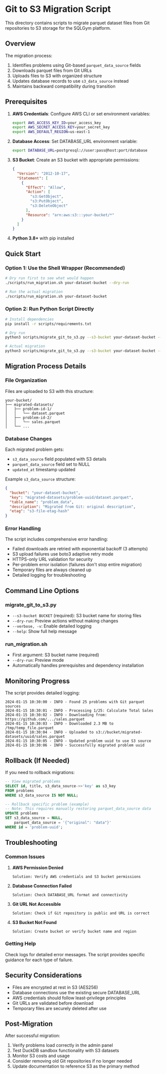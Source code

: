 # Git to S3 Migration Script

This directory contains scripts to migrate parquet dataset files from Git repositories to S3 storage for the SQLGym platform.

## Overview

The migration process:
1. Identifies problems using Git-based `parquet_data_source` fields
2. Downloads parquet files from Git URLs  
3. Uploads files to S3 with organized structure
4. Updates database records to use `s3_data_source` instead
5. Maintains backward compatibility during transition

## Prerequisites

1. **AWS Credentials**: Configure AWS CLI or set environment variables:
   ```bash
   export AWS_ACCESS_KEY_ID=your_access_key
   export AWS_SECRET_ACCESS_KEY=your_secret_key
   export AWS_DEFAULT_REGION=us-east-1
   ```

2. **Database Access**: Set DATABASE_URL environment variable:
   ```bash
   export DATABASE_URL=postgresql://user:pass@host:port/database
   ```

3. **S3 Bucket**: Create an S3 bucket with appropriate permissions:
   ```json
   {
     "Version": "2012-10-17", 
     "Statement": [
       {
         "Effect": "Allow",
         "Action": [
           "s3:GetObject",
           "s3:PutObject", 
           "s3:DeleteObject"
         ],
         "Resource": "arn:aws:s3:::your-bucket/*"
       }
     ]
   }
   ```

4. **Python 3.8+** with pip installed

## Quick Start

### Option 1: Use the Shell Wrapper (Recommended)

```bash
# Dry run first to see what would happen
./scripts/run_migration.sh your-dataset-bucket --dry-run

# Run the actual migration
./scripts/run_migration.sh your-dataset-bucket
```

### Option 2: Run Python Script Directly

```bash
# Install dependencies
pip install -r scripts/requirements.txt

# Dry run
python3 scripts/migrate_git_to_s3.py --s3-bucket your-dataset-bucket --dry-run

# Actual migration
python3 scripts/migrate_git_to_s3.py --s3-bucket your-dataset-bucket --verbose
```

## Migration Process Details

### File Organization

Files are uploaded to S3 with this structure:
```
your-bucket/
├── migrated-datasets/
│   ├── problem-id-1/
│   │   └── dataset.parquet
│   ├── problem-id-2/
│   │   └── sales.parquet
│   └── ...
```

### Database Changes

Each migrated problem gets:
- `s3_data_source` field populated with S3 details
- `parquet_data_source` field set to NULL  
- `updated_at` timestamp updated

Example `s3_data_source` structure:
```json
{
  "bucket": "your-dataset-bucket",
  "key": "migrated-datasets/problem-uuid/dataset.parquet", 
  "table_name": "problem_data",
  "description": "Migrated from Git: original description",
  "etag": "s3-file-etag-hash"
}
```

### Error Handling

The script includes comprehensive error handling:
- Failed downloads are retried with exponential backoff (3 attempts)
- S3 upload failures use boto3 adaptive retry mode
- HTTPS-only URL validation for security
- Per-problem error isolation (failures don't stop entire migration)
- Temporary files are always cleaned up
- Detailed logging for troubleshooting

## Command Line Options

### migrate_git_to_s3.py

- `--s3-bucket BUCKET` (required): S3 bucket name for storing files
- `--dry-run`: Preview actions without making changes
- `--verbose, -v`: Enable detailed logging
- `--help`: Show full help message

### run_migration.sh

- First argument: S3 bucket name (required)
- `--dry-run`: Preview mode
- Automatically handles prerequisites and dependency installation

## Monitoring Progress

The script provides detailed logging:
```
2024-01-15 10:30:00 - INFO - Found 25 problems with Git parquet sources
2024-01-15 10:30:01 - INFO - Processing 1/25: Calculate Total Sales
2024-01-15 10:30:02 - INFO - Downloading from: https://github.com/.../sales.parquet
2024-01-15 10:30:03 - INFO - Downloaded 2.3 MB to /tmp/temp_file.parquet
2024-01-15 10:30:04 - INFO - Uploaded to s3://bucket/migrated-datasets/uuid/sales.parquet
2024-01-15 10:30:05 - INFO - Updated problem uuid to use S3 source
2024-01-15 10:30:06 - INFO - Successfully migrated problem uuid
```

## Rollback (If Needed)

If you need to rollback migrations:

```sql
-- View migrated problems
SELECT id, title, s3_data_source->>'key' as s3_key 
FROM problems 
WHERE s3_data_source IS NOT NULL;

-- Rollback specific problem (example)
-- Note: This requires manually restoring parquet_data_source data
UPDATE problems 
SET s3_data_source = NULL,
    parquet_data_source = '{"original": "data"}'
WHERE id = 'problem-uuid';
```

## Troubleshooting

### Common Issues

1. **AWS Permission Denied**
   ```
   Solution: Verify AWS credentials and S3 bucket permissions
   ```

2. **Database Connection Failed**  
   ```
   Solution: Check DATABASE_URL format and connectivity
   ```

3. **Git URL Not Accessible**
   ```
   Solution: Check if Git repository is public and URL is correct
   ```

4. **S3 Bucket Not Found**
   ```
   Solution: Create bucket or verify bucket name and region
   ```

### Getting Help

Check logs for detailed error messages. The script provides specific guidance for each type of failure.

## Security Considerations

- Files are encrypted at rest in S3 (AES256)
- Database connections use the existing secure DATABASE_URL
- AWS credentials should follow least-privilege principles  
- Git URLs are validated before download
- Temporary files are securely deleted after use

## Post-Migration

After successful migration:
1. Verify problems load correctly in the admin panel
2. Test DuckDB sandbox functionality with S3 datasets
3. Monitor S3 costs and usage
4. Consider removing old Git repositories if no longer needed
5. Update documentation to reference S3 as the primary method